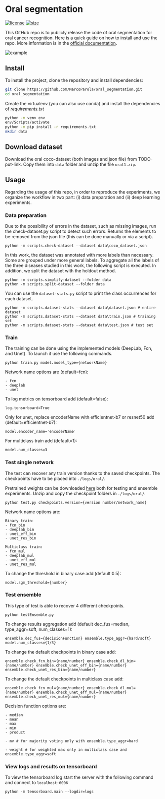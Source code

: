 # **Oral segmentation**

[![license](https://img.shields.io/github/license/MarcoParola/oral_segmentation?style=plastic)]()
[![size](https://img.shields.io/github/languages/code-size/MarcoParola/oral_segmentation?style=plastic)]()

This GitHub repo is to publicly release the code of oral segmentation for oral cancer recognition. Here is a quick guide on how to install and use the repo. More information is in the [official documentation](doc/README.md).

![example](https://github.com/MarcoParola/oral_segmentation/assets/32603898/8dc53d9c-6288-4b8e-a029-fa141c31ecc1)

## Install 

To install the project, clone the repository and install dependencies:
```sh
git clone https://github.com/MarcoParola/oral_segmentation.git
cd oral_segmentation
```

Create the virtualenv (you can also use conda) and install the dependencies of *requirements.txt*

```sh
python -m venv env
env/Scripts/activate
python -m pip install -r requirements.txt
mkdir data
```


## Download dataset
Download the oral coco-dataset (both images and json file) from TODO-put-link. Copy them into `data` folder and unzip the file `oral1.zip`.

## Usage
Regarding the usage of this repo, in order to reproduce the experiments, we organize the workflow in two part: (i) data preparation and (ii) deep learning experiments.

### Data preparation
Due to the possibility of errors in the dataset, such as missing images, run the check-dataset.py script to detect such errors. Returns the elements to be removed from the json file (this can be done manually or via a script).
```
python -m scripts.check-dataset --dataset data\coco_dataset.json
```
In this work, the dataset was annotated with more labels than necessary. Some are grouped under more general labels. To aggregate all the labels of the three diseases studied in this work, the following script is executed. In addition, we split the dataset with the holdout method.
```
python -m scripts.simplify-dataset --folder data
python -m scripts.split-dataset --folder data
```

You can use the `dataset-stats.py`   script to print the class occurrences for each dataset.
```
python -m scripts.dataset-stats --dataset data\dataset.json # entire dataset
python -m scripts.dataset-stats --dataset data\train.json # training set
python -m scripts.dataset-stats --dataset data\test.json # test set
```


### Train
The training can be done using the implemented models (DeepLab, Fcn, and Unet). To launch it use the following commands.
```
python train.py model.model_type={networkName}
```
Network name options are (default=fcn):
```
- fcn 
- deeplab 
- unet 
```
To log metrics on tensorboard add (default=false):
```
log.tensorboard=True 
```
Only for unet, replace encoderName with efficientnet-b7 or resnet50 add (default=efficientnet-b7):
```
model.encoder_name='encoderName' 
```
For multiclass train add (default=1):
```
model.num_classes=3 
```


### Test single network
The test can recover any train version thanks to the saved checkpoints. The checkpoints have to be placed into `./logs/oral/`.

Pretrained weights can be downloaded [here](https://drive.google.com/file/d/1jRZuxER9ESNEsWZJdqha3k57fhvPYwv7/view?usp=drive_link) both for testing and ensemble experiments. 
Unzip and copy the checkpoint folders in `./logs/oral/`.

```
python test.py checkpoints.version={version number/network_name}
```
Network name options are: 
```
Binary train:
- fcn_bin
- deeplab_bin
- unet_eff_bin
- unet_res_bin 

Multiclass train:
- fcn_mul
- deeplab_mul
- unet_eff_mul
- unet_res_mul
```

To change the threshold in binary case add (default 0.5):
```
model.sgm_threshold={number} 
```


### Test ensemble
This type of test is able to recover 4 different checkpoints.
```
python testEnsemble.py
```
To change results aggregation add (default dec_fus=median, type_aggr=soft, num_classes=1):
```
ensemble.dec_fus={decisionFunction} ensemble.type_aggr={hard/soft} model.num_classes={1/3} 
```
To change the default checkpoints in binary case add:
```
ensemble.check_fcn_bin={name/number} ensemble.check_dl_bin={name/number} ensemble.check_unet_eff_bin={name/number} ensemble.check_unet_res_bin={name/number}
```
To change the default checkpoints in multiclass case add:
```
ensemble.check_fcn_mul={name/number} ensemble.check_dl_mul={name/number} ensemble.check_unet_eff_mul={name/number} ensemble.check_unet_res_mul={name/number}
```
Decision function options are:
```
- median
- mean
- max
- min
- product

- mv # for majority voting only with ensemble.type_aggr=hard

- weight # for weighted max only in multiclass case and ensemble.type_aggr=soft
```


### View logs and results on tensorboard

To view the tensorboard log start the server with the following command and connect to `localhost:6006`
```
python -m tensorboard.main --logdir=logs
```
